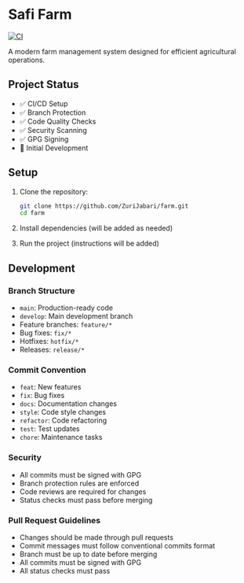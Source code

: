# Safi Farm

[![CI](https://github.com/ZuriJabari/farm/actions/workflows/ci.yml/badge.svg)](https://github.com/ZuriJabari/farm/actions/workflows/ci.yml)

A modern farm management system designed for efficient agricultural operations.

## Project Status
- ✅ CI/CD Setup
- ✅ Branch Protection
- ✅ Code Quality Checks
- ✅ Security Scanning
- ✅ GPG Signing
- 🚧 Initial Development

## Setup

1. Clone the repository:
   ```bash
   git clone https://github.com/ZuriJabari/farm.git
   cd farm
   ```

2. Install dependencies (will be added as needed)

3. Run the project (instructions will be added)

## Development

### Branch Structure
- `main`: Production-ready code
- `develop`: Main development branch
- Feature branches: `feature/*`
- Bug fixes: `fix/*`
- Hotfixes: `hotfix/*`
- Releases: `release/*`

### Commit Convention
- `feat`: New features
- `fix`: Bug fixes
- `docs`: Documentation changes
- `style`: Code style changes
- `refactor`: Code refactoring
- `test`: Test updates
- `chore`: Maintenance tasks

### Security
- All commits must be signed with GPG
- Branch protection rules are enforced
- Code reviews are required for changes
- Status checks must pass before merging

### Pull Request Guidelines
- Changes should be made through pull requests
- Commit messages must follow conventional commits format
- Branch must be up to date before merging
- All commits must be signed with GPG
- All status checks must pass